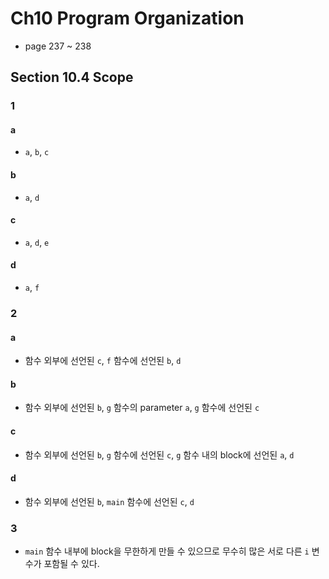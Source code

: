 # Ch10 Program Organization

- page 237 ~ 238

## Section 10.4 Scope

### 1

#### a

- `a`, `b`, `c`

#### b

- `a`, `d`

#### c

- `a`, `d`, `e`

#### d

- `a`, `f`

### 2

#### a

- 함수 외부에 선언된 `c`, `f` 함수에 선언된 `b`, `d`

#### b

- 함수 외부에 선언된 `b`, `g` 함수의 parameter `a`, `g` 함수에 선언된 `c`

#### c

- 함수 외부에 선언된 `b`, `g` 함수에 선언된 `c`, `g` 함수 내의 block에 선언된 `a`, `d`

#### d

- 함수 외부에 선언된 `b`, `main` 함수에 선언된 `c`, `d`

### 3

- `main` 함수 내부에 block을 무한하게 만들 수 있으므로 무수히 많은 서로 다른 `i` 변수가 포함될 수 있다.
